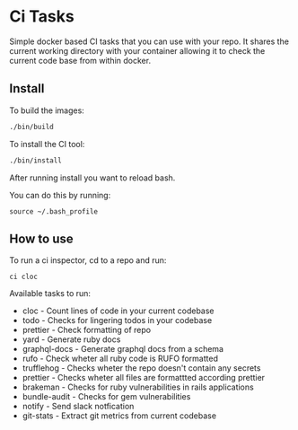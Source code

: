 # Ci Tasks

Simple docker based CI tasks that you can use with your repo. It shares the current working directory with your container allowing it to check the current code base from within docker.

## Install

To build the images:

```bash
./bin/build
```

To install the CI tool:

```bash
./bin/install
```

After running install you want to reload bash.

You can do this by running:

```
source ~/.bash_profile
```

## How to use

To run a ci inspector, cd to a repo and run:

```
ci cloc
```

Available tasks to run:

- cloc - Count lines of code in your current codebase
- todo - Checks for lingering todos in your codebase
- prettier - Check formatting of repo
- yard - Generate ruby docs
- graphql-docs - Generate graphql docs from a schema
- rufo - Check wheter all ruby code is RUFO formatted
- trufflehog - Checks wheter the repo doesn't contain any secrets
- prettier - Checks wheter all files are formattted according prettier
- brakeman - Checks for ruby vulnerabilities in rails applications
- bundle-audit - Checks for gem vulnerabilities
- notify - Send slack notfication
- git-stats - Extract git metrics from current codebase